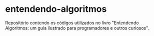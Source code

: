 # entendendo-algoritmos
Repositório contendo os códigos utilizados no livro "Entendendo Algoritmos: um guia ilustrado para programadores e outros curiosos".
